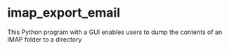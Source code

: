 # imap_export_email
This Python program with a GUI enables users to dump the contents of an IMAP folder to a directory
